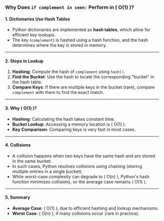 ### Why Does `if complement in seen:` Perform in \( O(1) \)?

#### **1. Dictionaries Use Hash Tables**
- Python dictionaries are implemented as **hash tables**, which allow for efficient key lookups.
- The key (`complement`) is hashed using a hash function, and the hash determines where the key is stored in memory.

---

#### **2. Steps in Lookup**
1. **Hashing**: Compute the hash of `complement` using `hash()`.  
2. **Find the Bucket**: Use the hash to locate the corresponding "bucket" in the hash table.  
3. **Compare Keys**: If there are multiple keys in the bucket (rare), compare `complement` with them to find the exact match.

---

#### **3. Why \( O(1) \)?**
- **Hashing**: Calculating the hash takes constant time.
- **Bucket Lookup**: Accessing a memory location is \( O(1) \).
- **Key Comparison**: Comparing keys is very fast in most cases.

---

#### **4. Collisions**
- A collision happens when two keys have the same hash and are stored in the same bucket.
- In such cases, Python resolves collisions using chaining (storing multiple entries in a single bucket).
- While worst-case complexity can degrade to \( O(n) \), Python's hash function minimizes collisions, so the average case remains \( O(1) \).

---

#### **5. Summary**
- **Average Case**: \( O(1) \), due to efficient hashing and lookup mechanisms.
- **Worst Case**: \( O(n) \), if many collisions occur (rare in practice).
